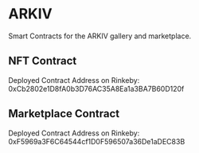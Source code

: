 # ARKIV

Smart Contracts for the ARKIV gallery and marketplace.

## NFT Contract

Deployed Contract Address on Rinkeby:
0xCb2802e1D8fA0b3D76AC35A8Ea1a3BA7B60D120f

## Marketplace Contract

Deployed Contract Address on Rinkeby:
0xF5969a3F6C64544cf1D0F596507a36De1aDEC83B
